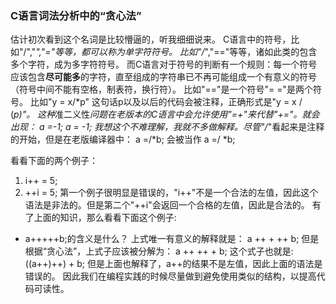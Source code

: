 ### C语言词法分析中的“贪心法”
  估计初次看到这个名词是比较懵逼的，听我细细说来。
  C语言中的符号，比如"/","*","="等等，都可以称为单字符符号。
  比如"/*","=\=\"等等，诸如此类的包含多个字符，成为多字符符号。
  而C语言对于符号的判断有一个规则：每一个符号应该包含**尽可能多**的字符，直至组成的字符串已不再可能组成一个有意义的符号（符号中间不能有空格，制表符，换行符）。
  比如"=\=\"是一个符号"= ="是两个符号。
  比如"y = x/\*p" 这句话p以及以后的代码会被注释，正确形式是"y = x / (*p)"。
  这种*准二义性*问题在老版本的C语言中会允许使用"=+"来代替"+="。就会出现：
  a =-1;
  a = -1;
  我想这个不难理解，我就不多做解释。尽管"/*"看起来是注释的开始，但是在老版编译器中：
  a =/*b; 会被当作 a =/ *b;

  看看下面的两个例子：
  1. i++ = 5;
  2. ++i = 5;
  第一个例子很明显是错误的，"i++"不是一个合法的左值，因此这个语法是非法的。但是第二个"++i"会返回一个合格的左值，因此是合法的。
  有了上面的知识，那么看看下面这个例子:
  - a+++++b;的含义是什么？
  上式唯一有意义的解释就是：
  a ++ + ++ b;
  但是根据“贪心法”，上式子应该被分解为：
  a ++ ++ + b;
  这个式子也就是:
  ((a++)++) + b;
  但是上面也解释了，a++的结果不是左值，因此上面的语法是错误的。
  因此我们在编程实践的时候尽量做到避免使用类似的结构，以提高代码可读性。